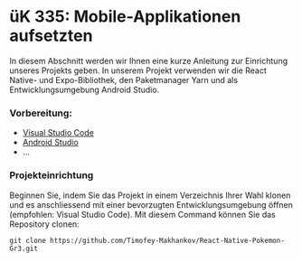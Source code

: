 # üK 335: Mobile-Applikationen aufsetzten 
In diesem Abschnitt werden wir Ihnen eine kurze Anleitung zur Einrichtung unseres Projekts geben. In unserem Projekt verwenden wir die React Native- und Expo-Bibliothek, den Paketmanager Yarn und als Entwicklungsumgebung Android Studio.

### Vorbereitung:
- [Visual Studio Code](https://code.visualstudio.com/docs/setup/windows)
- [Android Studio](https://developer.android.com/studio)
- ...

### Projekteinrichtung
Beginnen Sie, indem Sie das Projekt in einem Verzeichnis Ihrer Wahl klonen und es anschliessend mit einer bevorzugten Entwicklungsumgebung öffnen (empfohlen: Visual Studio Code).
Mit diesem Command können Sie das Repository clonen:
```
git clone https://github.com/Timofey-Makhankov/React-Native-Pokemon-Gr3.git
```
